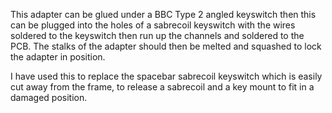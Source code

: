 This adapter can be glued under a BBC Type 2 angled keyswitch then this can be plugged into the holes of a sabrecoil keyswitch with the wires soldered to the keyswitch then run up the channels and soldered to the PCB.
The stalks of the adapter should then be melted and squashed to lock the adapter in position.

I have used this to replace the spacebar sabrecoil keyswitch which is easily cut away from the frame, to release a sabrecoil and a key mount to fit in a damaged position.
